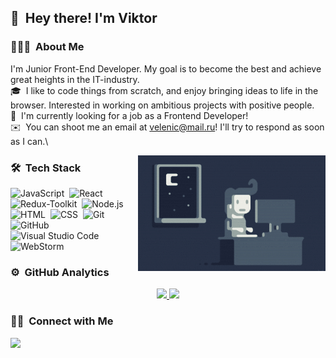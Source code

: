 ## 👋 &nbsp;Hey there! I'm Viktor

### 👨🏻‍💻 &nbsp;About Me

I'm Junior Front-End Developer. My goal is to become the best and achieve great heights in the IT-industry.\
🎓 &nbsp;I like to code things from scratch, and enjoy bringing ideas to life in the browser. Interested in working on ambitious projects with positive people.\
💬 &nbsp;I'm currently looking for a job as a Frontend Developer!\
✉️ &nbsp;You can shoot me an email at velenic@mail.ru! I'll try to respond as soon as I can.\

<img alt="Night Coding" src="https://raw.githubusercontent.com/viktorelenich/viktorelenich/master/assets/Night-Coding.gif" align="right"/>

### 🛠 &nbsp;Tech Stack

![JavaScript](https://img.shields.io/badge/-JavaScript-05122A?style=flat&logo=javascript)&nbsp;
![React](https://img.shields.io/badge/-React-05122A?style=flat&logo=react)&nbsp;
![Redux-Toolkit](https://img.shields.io/badge/ReduxToolkit-purple?style=flat&logo=redux)&nbsp;
![Node.js](https://img.shields.io/badge/-Node.js-05122A?style=flat&logo=node.js)&nbsp;
![HTML](https://img.shields.io/badge/-HTML-05122A?style=flat&logo=HTML5)&nbsp;
![CSS](https://img.shields.io/badge/-CSS-05122A?style=flat&logo=CSS3&logoColor=1572B6)&nbsp;
![Git](https://img.shields.io/badge/-Git-05122A?style=flat&logo=git)&nbsp;
![GitHub](https://img.shields.io/badge/-GitHub-05122A?style=flat&logo=github)&nbsp;
![Visual Studio Code](https://img.shields.io/badge/-Visual%20Studio%20Code-05122A?style=flat&logo=visual-studio-code&logoColor=007ACC)&nbsp;
![WebStorm](https://img.shields.io/badge/WebStorm-blue?style=flat&logo=webstorm)&nbsp;










### ⚙️ &nbsp;GitHub Analytics

<p align="center">
<a href="https://github.com/viktorelenich">
<img height="180em" src="https://github-readme-stats-eight-theta.vercel.app/api?username=viktorelenich&show_icons=true&theme=algolia&include_all_commits=true&count_private=true"/>
<img height="180em" src="https://github-readme-stats-eight-theta.vercel.app/api/top-langs/?username=viktorelenich&layout=compact&langs_count=8&theme=algolia"/>
</a>
</p>

### 🤝🏻 &nbsp;Connect with Me

<a href="https://www.linkedin.com/in/%D0%B2%D0%B8%D0%BA%D1%82%D0%BE%D1%80-%D0%B5%D0%BB%D0%B5%D0%BD%D0%B8%D1%87-218915210/"><img src="https://img.shields.io/badge/-Viktor%20Elenich%20Singh-0077B5?style=flat&logo=Linkedin&logoColor=white"/></a>


